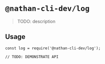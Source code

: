 # `@nathan-cli-dev/log`

> TODO: description

## Usage

```
const log = require('@nathan-cli-dev/log');

// TODO: DEMONSTRATE API
```
